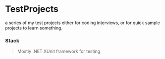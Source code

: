# TestProjects
a series of my test projects either for coding interviews, or for quick sample projects to learn something.


### Stack
> Mostly .NET
> XUnit framework for testing

